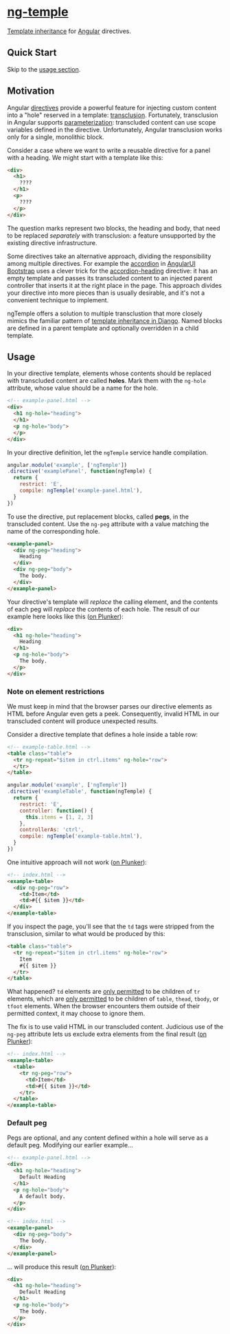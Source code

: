# [ng-temple][]

[Template inheritance][inherit] for [Angular][] directives.

[ng-temple]: https://github.com/thejohnfreeman/ng-temple
[inherit]: https://docs.djangoproject.com/en/dev/topics/templates/#template-inheritance
[Angular]: https://angularjs.org/

## Quick Start

Skip to the [usage section](#usage).

## Motivation

Angular [directives][] provide a powerful feature for injecting custom content
into a "hole" reserved in a template: [transclusion][ng-transclude].
Fortunately, transclusion in Angular supports [parameterization][]: transcluded
content can use scope variables defined in the directive.
Unfortunately, Angular transclusion works only for a single, monolithic block.

[directives]: https://docs.angularjs.org/guide/directive
[ng-transclude]: https://docs.angularjs.org/api/ng/directive/ngTransclude
[parameterization]: http://en.wikipedia.org/wiki/Transclusion#Technical_considerations

Consider a case where we want to write a reusable directive for a panel with a
heading.  We might start with a template like this:

```html
<div>
  <h1>
    ????
  </h1>
  <p>
    ????
  </p>
</div>
```

The question marks represent two blocks, the heading and body, that need to be
replaced *separately* with transclusion: a feature unsupported by the existing
directive infrastructure.

Some directives take an alternative approach, dividing the responsibility among
multiple directives. For example the [accordion][] in [AngularUI Bootstrap][]
uses a clever trick for the [accordion-heading][] directive: it has an empty
template and passes its transcluded content to an injected parent controller
that inserts it at the right place in the page. This approach divides your
directive into more pieces than is usually desirable, and it's not a convenient
technique to implement.

[accordion]: https://github.com/angular-ui/bootstrap/blob/master/src/accordion/accordion.js
[AngularUI Bootstrap]: http://angular-ui.github.io/bootstrap/
[accordion-heading]: https://github.com/angular-ui/bootstrap/blob/master/src/accordion/accordion.js#L96

ngTemple offers a solution to multiple transclustion that more closely mimics
the familiar pattern of [template inheritance in Django][inherit]. Named blocks
are defined in a parent template and optionally overridden in a child template.

## Usage

In your directive template, elements whose contents should be replaced with
transcluded content are called **holes**. Mark them with the `ng-hole`
attribute, whose value should be a name for the hole.

```html
<!-- example-panel.html -->
<div>
  <h1 ng-hole="heading">
  </h1>
  <p ng-hole="body">
  </p>
</div>
```

In your directive definition, let the `ngTemple` service handle compilation.

```js
angular.module('example', ['ngTemple'])
.directive('examplePanel', function(ngTemple) {
  return {
    restrict: 'E',
    compile: ngTemple('example-panel.html'),
  }
})
```

To use the directive, put replacement blocks, called **pegs**, in the
transcluded content. Use the `ng-peg` attribute with a value matching the name
of the corresponding hole.

```html
<example-panel>
  <div ng-peg="heading">
    Heading
  </div>
  <div ng-peg="body">
    The body.
  </div>
</example-panel>
```

Your directive's template will *replace* the calling element, and the contents
of each peg will *replace* the contents of each hole. The result of our example
here looks like this ([on Plunker](http://plnkr.co/edit/84QjyIDI08jDgkmIhkZg)):

```html
<div>
  <h1 ng-hole="heading">
    Heading
  </h1>
  <p ng-hole="body">
    The body.
  </p>
</div>
```

### Note on element restrictions

We must keep in mind that the browser parses our directive elements as HTML
before Angular even gets a peek. Consequently, invalid HTML in our transcluded
content will produce unexpected results.

Consider a directive template that defines a hole inside a table row:

```html
<!-- example-table.html -->
<table class="table">
  <tr ng-repeat="$item in ctrl.items" ng-hole="row">
  </tr>
</table>
```

```js
angular.module('example', ['ngTemple'])
.directive('exampleTable', function(ngTemple) {
  return {
    restrict: 'E',
    controller: function() {
      this.items = [1, 2, 3]
    },
    controllerAs: 'ctrl',
    compile: ngTemple('example-table.html'),
  }
})
```

One intuitive approach will not work
([on Plunker](http://plnkr.co/edit/pQignhGlb55XcvSyDRaB)):

```html
<!-- index.html -->
<example-table>
  <div ng-peg="row">
    <td>Item</td>
    <td>#{{ $item }}</td>
  </div>
</example-table>
```

If you inspect the page, you'll see that the `td` tags were stripped from the
transclusion, similar to what would be produced by this:

```html
<table class="table">
  <tr ng-repeat="$item in ctrl.items" ng-hole="row">
    Item
    #{{ $item }}
  </tr>
</table>
```

What happened? `td` elements are [only permitted][td-usage] to be children of
`tr` elements, which are [only permitted][tr-usage] to be children of `table`,
`thead`, `tbody`, or `tfoot` elements. When the browser encounters them outside
of their permitted context, it may choose to ignore them.

[td-usage]: https://developer.mozilla.org/en-US/docs/Web/HTML/Element/td#Usage_context
[tr-usage]: https://developer.mozilla.org/en-US/docs/Web/HTML/Element/tr#Usage_context

The fix is to use valid HTML in our transcluded content. Judicious use of the
`ng-peg` attribute lets us exclude extra elements from the final result
([on Plunker](http://plnkr.co/edit/sID8gR9HqSrBaPGnEY4E)):

```html
<!-- index.html -->
<example-table>
  <table>
    <tr ng-peg="row">
      <td>Item</td>
      <td>#{{ $item }}</td>
    </tr>
  </table>
</example-table>
```

### Default peg

Pegs are optional, and any content defined within a hole will serve as a default
peg. Modifying our earlier example...

```html
<!-- example-panel.html -->
<div>
  <h1 ng-hole="heading">
    Default Heading
  </h1>
  <p ng-hole="body">
    A default body.
  </p>
</div>
```

```html
<!-- index.html -->
<example-panel>
  <div ng-peg="body">
    The body.
  </div>
</example-panel>
```

... will produce this result
([on Plunker](http://plnkr.co/edit/oRxkNE1K2IREe46Ew3gx)):

```html
<div>
  <h1 ng-hole="heading">
    Default Heading
  </h1>
  <p ng-hole="body">
    The body.
  </p>
</div>
```

